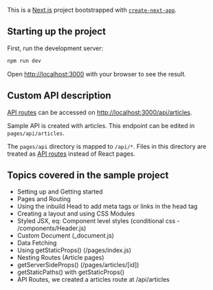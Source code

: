 This is a [Next.js](https://nextjs.org/) project bootstrapped with [`create-next-app`](https://github.com/vercel/next.js/tree/canary/packages/create-next-app).

## Starting up the project

First, run the development server:

```bash
npm run dev
```

Open [http://localhost:3000](http://localhost:3000) with your browser to see the result.

## Custom API description
[API routes](https://nextjs.org/docs/api-routes/introduction) can be accessed on [http://localhost:3000/api/articles](http://localhost:3000/api/articles).

Sample API is created with articles. This endpoint can be edited in `pages/api/articles`.

The `pages/api` directory is mapped to `/api/*`. Files in this directory are treated as [API routes](https://nextjs.org/docs/api-routes/introduction) instead of React pages.

## Topics covered in the sample project
- Setting up and Getting started
- Pages and Routing
- Using the inbuild Head to add meta tags or links in the head tag
- Creating a layout and using CSS Modules
- Styled JSX, eq: Component level styles (conditional css - /components/Header.js)
- Custom Document (_document.js)
- Data Fetching
- Using getStaticProps() (/pages/index.js)
- Nesting Routes (Article pages)
- getServerSideProps() (/pages/articles/[id])
- getStaticPaths() with getStaticProps()
- API Routes, we created a articles route at /api/articles 